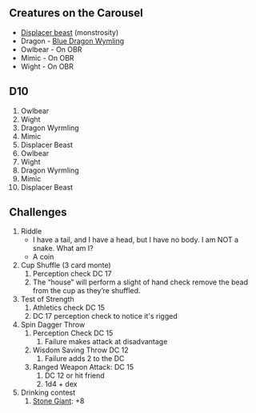 
## Creatures on the Carousel

* [Displacer beast](https://www.dndbeyond.com/monsters/17130-displacer-beast) (monstrosity)
* Dragon - [Blue Dragon Wymling](https://www.dndbeyond.com/monsters/16811-blue-dragon-wyrmling)
* Owlbear - On OBR
* Mimic - On OBR
* Wight - On OBR

## D10

1. Owlbear
2. Wight
3. Dragon Wyrmling
4. Mimic
5. Displacer Beast
6. Owlbear
7. Wight
8. Dragon Wyrmling
9. Mimic
10. Displacer Beast

## Challenges

1. Riddle
	* I have a tail, and I have a head, but I have no body. I am NOT a snake. What am I? 
	* A coin
2. Cup Shuffle (3 card monte)
	1. Perception check DC 17
	2. The “house” will perform a slight of hand check remove the bead from the cup as they’re shuffled.
3. Test of Strength
	1. Athletics check DC 15
	2. DC 17 perception check to notice it's rigged
4. Spin Dagger Throw
	1. Perception Check DC 15
		1. Failure makes attack at disadvantage
	2. Wisdom Saving Throw DC 12
		1. Failure adds 2 to the DC
	3. Ranged Weapon Attack: DC 15
		1. DC 12 or hit friend
		2. 1d4 + dex
5. Drinking contest
	1. [Stone Giant](https://www.dndbeyond.com/monsters/17024-stone-giant): +8

